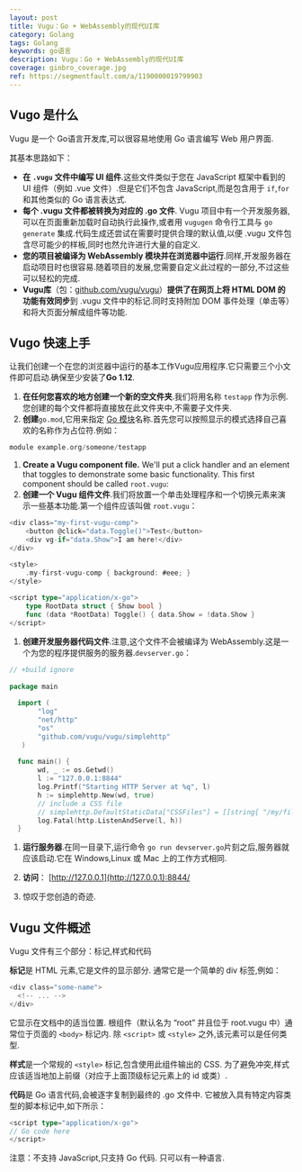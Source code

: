 ```yaml
---
layout: post
title: Vugu：Go + WebAssembly的现代UI库
category: Golang
tags: Golang
keywords: go语言
description: Vugu：Go + WebAssembly的现代UI库
coverage: ginbro_coverage.jpg
ref: https://segmentfault.com/a/1190000019799903
---
```


## Vugo 是什么

Vugu 是一个 Go语言开发库,可以很容易地使用 Go 语言编写 Web 用户界面.

其基本思路如下：

* **在 `.vugu` 文件中编写 UI 组件**.这些文件类似于您在 JavaScript 框架中看到的 UI 组件（例如 .vue 文件）.但是它们不包含 JavaScript,而是包含用于 `if`,`for` 和其他类似的 Go 语言表达式.
* **每个 .vugu 文件都被转换为对应的 .go 文件**. Vugu 项目中有一个开发服务器,可以在页面重新加载时自动执行此操作,或者用 `vugugen` 命令行工具与 `go generate` 集成.代码生成还尝试在需要时提供合理的默认值,以便
  .vugu 文件包含尽可能少的样板,同时也然允许进行大量的自定义.
* **您的项目被编译为 WebAssembly 模块并在浏览器中运行**.同样,开发服务器在启动项目时也很容易.随着项目的发展,您需要自定义此过程的一部分,不过这些可以轻松的完成.
* **Vugu库**（包：[github.com/vugu/vugu](https://github.com/vugu/vugu)）**提供了在网页上将 HTML DOM 的功能有效同步**到 .vugu 文件中的标记.同时支持附加 DOM 事件处理（单击等）和将大页面分解成组件等功能.

## Vugo 快速上手

让我们创建一个在您的浏览器中运行的基本工作Vugu应用程序.它只需要三个小文件即可启动.确保至少安装了**Go 1.12**.

1. **在任何您喜欢的地方创建一个新的空文件夹**.我们将用名称 `testapp` 作为示例.您创建的每个文件都将直接放在此文件夹中,不需要子文件夹.
2. **创建**`go.mod`,它用来指定 [Go 模块](https://github.com/golang/go/wiki/Modules#gomod)名称.首先您可以按照显示的模式选择自己喜欢的名称作为占位符.例如：

```go
module example.org/someone/testapp
```

1. **Create a Vugu component file.** We'll put a click handler and an element that toggles to demonstrate some basic functionality. This first component should be
   called `root.vugu`:
2. **创建一个 Vugu 组件文件**.我们将放置一个单击处理程序和一个切换元素来演示一些基本功能.第一个组件应该叫做 `root.vugu`：

```go
<div class="my-first-vugu-comp">
    <button @click="data.Toggle()">Test</button>
    <div vg-if="data.Show">I am here!</div>
</div>

<style>
    .my-first-vugu-comp { background: #eee; }
</style>
   
<script type="application/x-go">
    type RootData struct { Show bool }
    func (data *RootData) Toggle() { data.Show = !data.Show }
</script>
```

1. **创建开发服务器代码文件**.注意,这个文件不会被编译为 WebAssembly.这是一个为您的程序提供服务的服务器.`devserver.go`：

```go
// +build ignore
   
package main
   
  import (
       "log"
       "net/http"
       "os"
       "github.com/vugu/vugu/simplehttp"
   )
   
  func main() {
       wd, _ := os.Getwd()
       l := "127.0.0.1:8844"
       log.Printf("Starting HTTP Server at %q", l)
       h := simplehttp.New(wd, true)
       // include a CSS file
       // simplehttp.DefaultStaticData["CSSFiles"] = []string{ "/my/file.css" }
       log.Fatal(http.ListenAndServe(l, h))
  }
```

1. **运行服务器**.在同一目录下,运行命令 `go run devserver.go`片刻之后,服务器就应该启动.它在 Windows,Linux 或 Mac 上的工作方式相同.


2. **访问**： [http://127.0.0.1](http://127.0.0.1):8844/
3. 惊叹于您创造的奇迹.

## Vugu 文件概述

Vugu 文件有三个部分：标记,样式和代码

**标记**是 HTML 元素,它是文件的显示部分. 通常它是一个简单的 div 标签,例如：

```go
<div class="some-name">
  <!-- ... -->
</div>
```

它显示在文档中的适当位置. 根组件（默认名为 “root” 并且位于 root.vugu 中）通常位于页面的 `<body>` 标记内. 除 `<script>` 或 `<style>` 之外,该元素可以是任何类型.

**样式**是一个常规的 `<style>` 标记,包含使用此组件输出的 CSS. 为了避免冲突,样式应该适当地加上前缀（对应于上面顶级标记元素上的 id 或类）.

**代码**是 Go 语言代码,会被逐字复制到最终的 .go 文件中. 它被放入具有特定内容类型的脚本标记中,如下所示：

```go
<script type="application/x-go">
// Go code here
</script>
```

注意：不支持 JavaScript,只支持 Go 代码. 只可以有一种语言.
